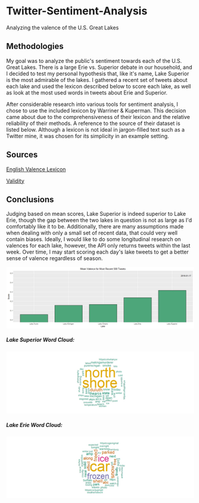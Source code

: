 # Twitter-Sentiment-Analysis
Analyzing the valence of the U.S. Great Lakes

## Methodologies
My goal was to analyze the public's sentiment towards each of the U.S. Great Lakes. There is a large Erie vs. Superior debate in our household, and I decided to test my personal hypothesis that, like it's name, Lake Superior is the most admirable of the lakes. I gathered a recent set of tweets about each lake and used the lexicon described below to score each lake, as well as look at the most used words in tweets about Erie and Superior.

After considerable research into various tools for sentiment analysis, I chose to use the included lexicon by Warriner & Kuperman. This decision came about due to the comprehensiveness of their lexicon and the relative reliability of their methods. A reference to the source of their dataset is listed below. Although a lexicon is not ideal in jargon-filled text such as a Twitter mine, it was chosen for its simplicity in an example setting. 

## Sources
[English Valence Lexicon](http://crr.ugent.be/archives/1003/)

[Validity](http://crr.ugent.be/papers/Warriner_et_al_affective_ratings.pdf)

## Conclusions
Judging based on mean scores, Lake Superior is indeed superior to Lake Erie, though the gap between the two lakes in question is not as large as I'd comfortably like it to be. Additionally, there are many assumptions made when dealing with only a small set of recent data, that could very well contain biases. Ideally, I would like to do some longitudinal research on valences for each lake, however, the API only returns tweets within the last week. Over time, I may start scoring each day's lake tweets to get a better sense of valence regardless of season.

<img src="Great Lakes Valence 2016-01-17.jpeg">


##### Lake Superior Word Cloud:
<img src="Superior Word Cloud 2016-01-17.jpeg">


##### Lake Erie Word Cloud:
<img src="Erie Word Cloud 2016-01-17.jpeg">
